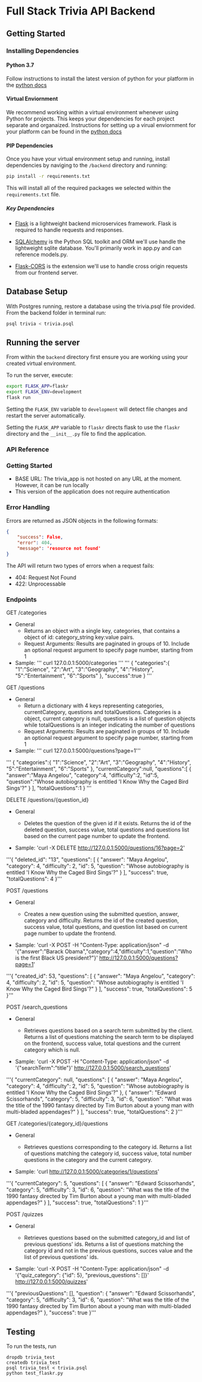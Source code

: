 # Full Stack Trivia API Backend

## Getting Started

### Installing Dependencies

#### Python 3.7

Follow instructions to install the latest version of python for your platform in the [python docs](https://docs.python.org/3/using/unix.html#getting-and-installing-the-latest-version-of-python)

#### Virtual Enviornment

We recommend working within a virtual environment whenever using Python for projects. This keeps your dependencies for each project separate and organaized. Instructions for setting up a virual enviornment for your platform can be found in the [python docs](https://packaging.python.org/guides/installing-using-pip-and-virtual-environments/)

#### PIP Dependencies

Once you have your virtual environment setup and running, install dependencies by naviging to the `/backend` directory and running:

```bash
pip install -r requirements.txt
```

This will install all of the required packages we selected within the `requirements.txt` file.

##### Key Dependencies

- [Flask](http://flask.pocoo.org/)  is a lightweight backend microservices framework. Flask is required to handle requests and responses.

- [SQLAlchemy](https://www.sqlalchemy.org/) is the Python SQL toolkit and ORM we'll use handle the lightweight sqlite database. You'll primarily work in app.py and can reference models.py. 

- [Flask-CORS](https://flask-cors.readthedocs.io/en/latest/#) is the extension we'll use to handle cross origin requests from our frontend server. 

## Database Setup
With Postgres running, restore a database using the trivia.psql file provided. From the backend folder in terminal run:
```bash
psql trivia < trivia.psql
```

## Running the server

From within the `backend` directory first ensure you are working using your created virtual environment.

To run the server, execute:

```bash
export FLASK_APP=flaskr
export FLASK_ENV=development
flask run
```

Setting the `FLASK_ENV` variable to `development` will detect file changes and restart the server automatically.

Setting the `FLASK_APP` variable to `flaskr` directs flask to use the `flaskr` directory and the `__init__.py` file to find the application.  

### API Reference

### Getting Started

* BASE URL: The trivia_app is not hosted on any URL at the moment. However, it can be run locally
* This version of the application does not require authentication

### Error Handling

Errors are returned as JSON objects in the following formats:

```json
{ 
    "success": False,
    "error": 404,
    "message": 'resource not found'
}
```

The API will return two types of errors when a request fails:

* 404: Request Not Found
* 422: Unprocessable

### Endpoints

GET /categories
* General
    - Returns an object with a single key, categories, that contains a object of id: category_string key:value pairs. 
    - Request Arguments: Results are paginated in groups of 10. Include an optional request argument to specify page number, starting from 1
* Sample: ''' curl 127.0.0.1:5000/categories '''
'''
{
   "categories":{
      "1":"Science",
      "2":"Art",
      "3":"Geography",
      "4":"History",
      "5":"Entertainment",
      "6":"Sports"
   },
   "success":true
}
'''

GET /questions
* General
    - Return a dictionary with 4 keys representing categories, currentCategory, questions and totalQuestions. Categories is a object, current category is null, questions is a list of question objects while totalQuestions is an integer indicating the number of questions 
    - Request Arguments: Results are paginated in groups of 10. Include an optional request argument to specify page number, starting from 1
* Sample: ''' curl 127.0.0.1:5000/questions?page=1'''

'''
{
   "categories":{
      "1":"Science",
      "2":"Art",
      "3":"Geography",
      "4":"History",
      "5":"Entertainment",
      "6":"Sports"
   },
   "currentCategory":null,
   "questions":[
      {
         "answer":"Maya Angelou",
         "category":4,
         "difficulty":2,
         "id":5,
         "question":"Whose autobiography is entitled 'I Know Why the Caged Bird Sings'?"
      }
   ],
   "totalQuestions":1
}
'''

DELETE /questions/{question_id}
* General
    - Deletes the question of the given id if it exists. Returns the id of the deleted question, success value, total questions and questions list 
      based on the current page number to update the frontend.

* Sample: 'curl -X DELETE http://127.0.0.1:5000/questions/16?page=2'

'''{
  "deleted_id": "13",
  "questions": [
    {
      "answer": "Maya Angelou",
      "category": 4,
      "difficulty": 2,
      "id": 5,
      "question": "Whose autobiography is entitled 'I Know Why the Caged Bird Sings'?"
    }
  ],
  "success": true,
  "totalQuestions": 4
}'''


POST /questions
* General
    - Creates a new question using the submitted question, answer, category and difficulty. Returns the id of the created question, success value, total questions, and question list based on current page number to update the frontend.

* Sample: 'curl -X POST -H "Content-Type: application/json" -d '{"answer":"Barack Obama","category":4,"difficulty":1,"question":"Who is the first Black US president?"}' http://127.0.0.1:5000/questions?page=1' 

'''{
  "created_id": 53,
  "questions": [
    {
      "answer": "Maya Angelou",
      "category": 4,
      "difficulty": 2,
      "id": 5,
      "question": "Whose autobiography is entitled 'I Know Why the Caged Bird Sings'?"
    }
  ],
  "success": true,
  "totalQuestions": 5
}'''

POST /search_questions
* General
    - Retrieves questions based on a search term submitted by the client. Returns a list of questions matching the search term to be displayed on the frontend, success value, total questions and the current category which is null.

* Sample: 'curl -X POST -H "Content-Type: application/json" -d '{"searchTerm":"title"}' http://127.0.0.1:5000/search_questions' 

'''{
  "currentCategory": null,
  "questions": [
    {
      "answer": "Maya Angelou",
      "category": 4,
      "difficulty": 2,
      "id": 5,
      "question": "Whose autobiography is entitled 'I Know Why the Caged Bird Sings'?"
    },
    {
      "answer": "Edward Scissorhands",
      "category": 5,
      "difficulty": 3,
      "id": 6,
      "question": "What was the title of the 1990 fantasy directed by Tim Burton about a young man with multi-bladed appendages?"
    }
  ],
  "success": true,
  "totalQuestions": 2
}'''

GET /categories/{category_id}/questions
* General
    - Retrieves questions corresponding to the category id. Returns a list of questions matching the category id, success value, total number questions in the category and the current category.

* Sample: 'curl http://127.0.0.1:5000/categories/1/questions' 

'''{
  "currentCategory": 5,
  "questions": [
    {
      "answer": "Edward Scissorhands",
      "category": 5,
      "difficulty": 3,
      "id": 6,
      "question": "What was the title of the 1990 fantasy directed by Tim Burton about a young man with multi-bladed appendages?"
    }
  ],
  "success": true,
  "totalQuestions": 1
}'''

POST /quizzes
* General
    - Retrieves questions based on the submitted category_id and list of previous questions' ids. Returns a list of questions matching the category id and not in the previous questions, succes value and the list of previous questions' ids.

* Sample: 'curl -X POST -H "Content-Type: application/json" -d '{"quiz_category": {"id": 5}, "previous_questions": []}' http://127.0.0.1:5000/quizzes' 

'''{
  "previousQuestions": [],
  "question": {
    "answer": "Edward Scissorhands",
    "category": 5,
    "difficulty": 3,
    "id": 6,
    "question": "What was the title of the 1990 fantasy directed by Tim Burton about a young man with multi-bladed appendages?"
  },
  "success": true
}'''
## Testing
To run the tests, run
```
dropdb trivia_test
createdb trivia_test
psql trivia_test < trivia.psql
python test_flaskr.py
```






